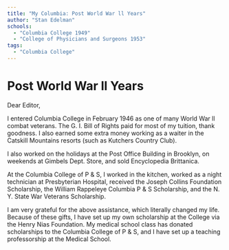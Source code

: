 ```yaml
---
title: "My Columbia: Post World War ll Years"
author: "Stan Edelman"
schools:
  - "Columbia College 1949"
  - "College of Physicians and Surgeons 1953"
tags:
  - "Columbia College"
---
```


# Post World War ll Years

Dear Editor,

I entered Columbia College in February 1946 as one of many World War ll combat veterans. The G. I. Bill of Rights paid for most of my tuition, thank goodness. I also earned some extra money working as a waiter in the Catskill Mountains resorts (such as Kutchers Country Club).

I also worked on the holidays at the Post Office Building in Brooklyn, on weekends at Gimbels Dept. Store, and sold Encyclopedia Brittanica.

At the Columbia College of P & S, I worked in the kitchen, worked as a night technician at Presbyterian Hospital, received the Joseph Collins Foundation Scholarship, the William Rappeleye Columbia P & S Scholarship, and the N. Y. State War Veterans Scholarship.

I am very grateful for the above assistance, which literally changed  my life. Because of these gifts, I have set up my own scholarship at the College via the Henry Nias Foundation.  My medical school class has donated scholarships to the Columbia College of P & S, and I have set up a teaching professorship at the Medical School.
